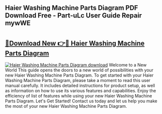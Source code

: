 ## Haier Washing Machine Parts Diagram PDF Download Free - Part-uLc User Guide Repair mywWE

# <h2><a href="http://dfokn0z.blite.top/?on=Haier+Washing+Machine+Parts+Diagram">🔗Download New 👉🔴 Haier Washing Machine Parts Diagram</a></h2>

[![Haier Washing Machine Parts Diagram download](https://i.imgur.com/lujVjoI.png)](http://dfokn0z.blite.top/?on=Haier+Washing+Machine+Parts+Diagram)
Welcome to a New World This guide opens the doors to a new world of possibilities with your new Haier Washing Machine Parts Diagram. To get started with your Haier Washing Machine Parts Diagram, please take a moment to read this user manual carefully. It includes detailed instructions for product setup, as well as information on how to use its various features and capabilities. Enjoy the efficiency of list of features while using your new Haier Washing Machine Parts Diagram. Let's Get Started! Contact us today and let us help you make the most of your new Haier Washing Machine Parts Diagram.
